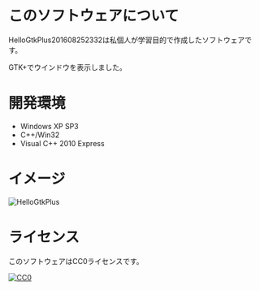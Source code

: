 ﻿# このソフトウェアについて #

HelloGtkPlus201608252332は私個人が学習目的で作成したソフトウェアです。

GTK+でウインドウを表示しました。

# 開発環境 #

* Windows XP SP3
* C++/Win32
* Visual C++ 2010 Express

# イメージ #

![HelloGtkPlus](https://cdn-ak.f.st-hatena.com/images/fotolife/y/ytyaru/20160827/20160827184334.png)

# ライセンス #

このソフトウェアはCC0ライセンスです。

[![CC0](http://i.creativecommons.org/p/zero/1.0/88x31.png "CC0")](http://creativecommons.org/publicdomain/zero/1.0/deed.ja)
